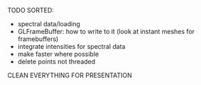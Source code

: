 TODO SORTED:
- spectral data/loading
- GLFrameBuffer: how to write to it (look at instant meshes for framebuffers)
- integrate intensities for spectral data
- make faster where possible
- delete points not threaded

CLEAN EVERYTHING FOR PRESENTATION
